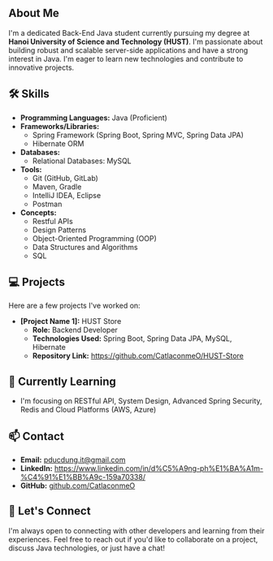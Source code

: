 
## About Me

I'm a dedicated Back-End Java student currently pursuing my degree at **Hanoi University of Science and Technology (HUST)**. I'm passionate about building robust and scalable server-side applications and have a strong interest in Java. I'm eager to learn new technologies and contribute to innovative projects.

## 🛠️ Skills

- **Programming Languages:** Java (Proficient)
- **Frameworks/Libraries:**
    - Spring Framework (Spring Boot, Spring MVC, Spring Data JPA)
    - Hibernate ORM
- **Databases:**
    - Relational Databases: MySQL
- **Tools:**
    - Git (GitHub, GitLab)
    - Maven, Gradle
    - IntelliJ IDEA, Eclipse
    - Postman
- **Concepts:**
    - Restful APIs
    - Design Patterns
    - Object-Oriented Programming (OOP)
    - Data Structures and Algorithms
    - SQL

## 💻 Projects

Here are a few projects I've worked on:

- **[Project Name 1]:** HUST Store
    - **Role:** Backend Developer
    - **Technologies Used:** Spring Boot, Spring Data JPA, MySQL, Hibernate
    - **Repository Link:** https://github.com/CatlaconmeO/HUST-Store


## 🌱 Currently Learning

- I'm focusing on RESTful API, System Design, Advanced Spring Security, Redis and Cloud Platforms (AWS, Azure)

## 📫 Contact

- **Email:** pducdung.it@gmail.com
- **LinkedIn:** https://www.linkedin.com/in/d%C5%A9ng-ph%E1%BA%A1m-%C4%91%E1%BB%A9c-159a70338/
- **GitHub:** [github.com/CatlaconmeO](https://github.com/CatlaconmeO)

## 🤝 Let's Connect

I'm always open to connecting with other developers and learning from their experiences. Feel free to reach out if you'd like to collaborate on a project, discuss Java technologies, or just have a chat!
